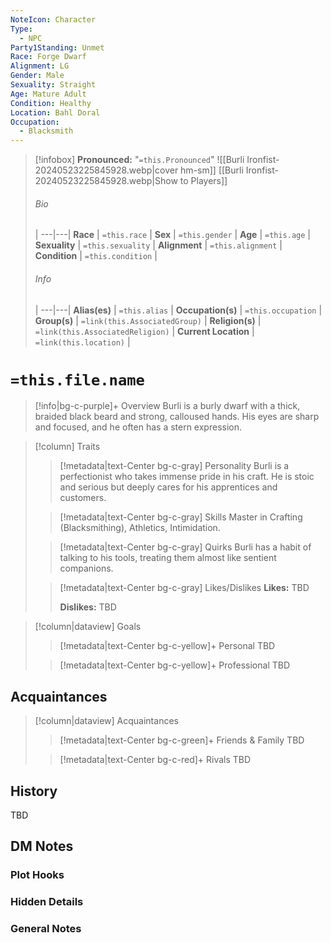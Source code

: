 ```yaml
---
NoteIcon: Character
Type:
  - NPC
Party1Standing: Unmet
Race: Forge Dwarf
Alignment: LG
Gender: Male
Sexuality: Straight
Age: Mature Adult
Condition: Healthy
Location: Bahl Doral
Occupation:
  - Blacksmith
---
```

> [!infobox]
> **Pronounced:**  "`=this.Pronounced`"
> ![[Burli Ironfist-20240523225845928.webp|cover hm-sm]]
> [[Burli Ironfist-20240523225845928.webp|Show to Players]]
> ###### Bio
>  |
> ---|---|
> **Race** | `=this.race` |
> **Sex** | `=this.gender` |
> **Age** | `=this.age` |
> **Sexuality** | `=this.sexuality` |
> **Alignment** | `=this.alignment` |
> **Condition** | `=this.condition` |
> ###### Info
>  |
> ---|---|
> **Alias(es)** | `=this.alias` |
> **Occupation(s)** | `=this.occupation` |
> **Group(s)** | `=link(this.AssociatedGroup)` |
> **Religion(s)** | `=link(this.AssociatedReligion)` |
> **Current Location** | `=link(this.location)` |

# **`=this.file.name`**
> [!info|bg-c-purple]+ Overview
Burli is a burly dwarf with a thick, braided black beard and strong, calloused hands. His eyes are sharp and focused, and he often has a stern expression.

> [!column] Traits
>> [!metadata|text-Center bg-c-gray] Personality
>> Burli is a perfectionist who takes immense pride in his craft. He is stoic and serious but deeply cares for his apprentices and customers.
>
>> [!metadata|text-Center bg-c-gray] Skills
>> Master in Crafting (Blacksmithing), Athletics, Intimidation.
>
>> [!metadata|text-Center bg-c-gray] Quirks
>> Burli has a habit of talking to his tools, treating them almost like sentient companions.
>
>> [!metadata|text-Center bg-c-gray] Likes/Dislikes
>> **Likes:** TBD
>>
>> **Dislikes:** TBD

> [!column|dataview] Goals
>> [!metadata|text-Center bg-c-yellow]+ Personal
>> TBD
>
>> [!metadata|text-Center bg-c-yellow]+ Professional
>> TBD
>

## Acquaintances
> [!column|dataview] Acquaintances
>> [!metadata|text-Center bg-c-green]+ Friends & Family
>> TBD
>
>> [!metadata|text-Center bg-c-red]+ Rivals
>> TBD
>

## History
TBD

## DM Notes
### Plot Hooks


### Hidden Details


### General Notes
